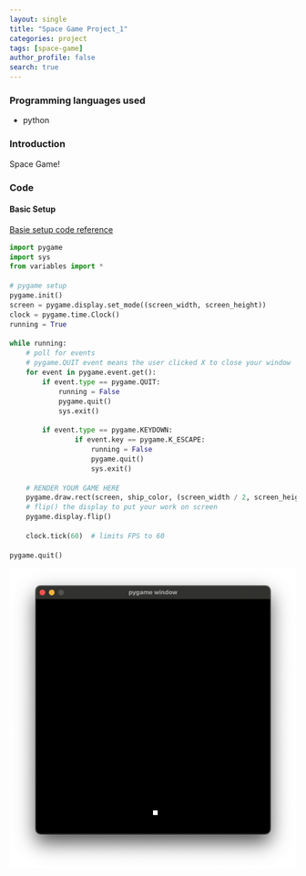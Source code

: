 ```yaml
---
layout: single
title: "Space Game Project_1"
categories: project
tags: [space-game]
author_profile: false
search: true
---
```


### Programming languages used

- python

### Introduction

Space Game!

### Code

#### Basic Setup

[Basie setup code reference](https://www.pygame.org/docs/)

```python
import pygame
import sys
from variables import *

# pygame setup
pygame.init()
screen = pygame.display.set_mode((screen_width, screen_height))
clock = pygame.time.Clock()
running = True

while running:
    # poll for events
    # pygame.QUIT event means the user clicked X to close your window
    for event in pygame.event.get():
        if event.type == pygame.QUIT:
            running = False
            pygame.quit()
            sys.exit()

        if event.type == pygame.KEYDOWN:
                if event.key == pygame.K_ESCAPE:
                    running = False
                    pygame.quit()
                    sys.exit()

    # RENDER YOUR GAME HERE
    pygame.draw.rect(screen, ship_color, (screen_width / 2, screen_height - 50, 10, 10))
    # flip() the display to put your work on screen
    pygame.display.flip()

    clock.tick(60)  # limits FPS to 60

pygame.quit()

```
![des1](/assets/images/2024-03-26-spaceGame1/des1.png)